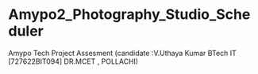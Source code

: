 # Amypo2_Photography_Studio_Scheduler
Amypo Tech Project Assesment (candidate :V.Uthaya Kumar BTech
 IT [727622BIT094] DR.MCET , POLLACHI) 

